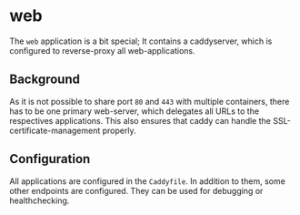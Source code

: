 # web

The `web` application is a bit special; It contains a caddyserver, which is configured to reverse-proxy all web-applications.


## Background

As it is not possible to share port `80` and `443` with multiple containers, there has to be one primary web-server, which delegates all URLs to the respectives applications.
This also ensures that caddy can handle the SSL-certificate-management properly.

## Configuration

All applications are configured in the `Caddyfile`. In addition to them, some other endpoints are configured. They can be used for debugging or healthchecking.
